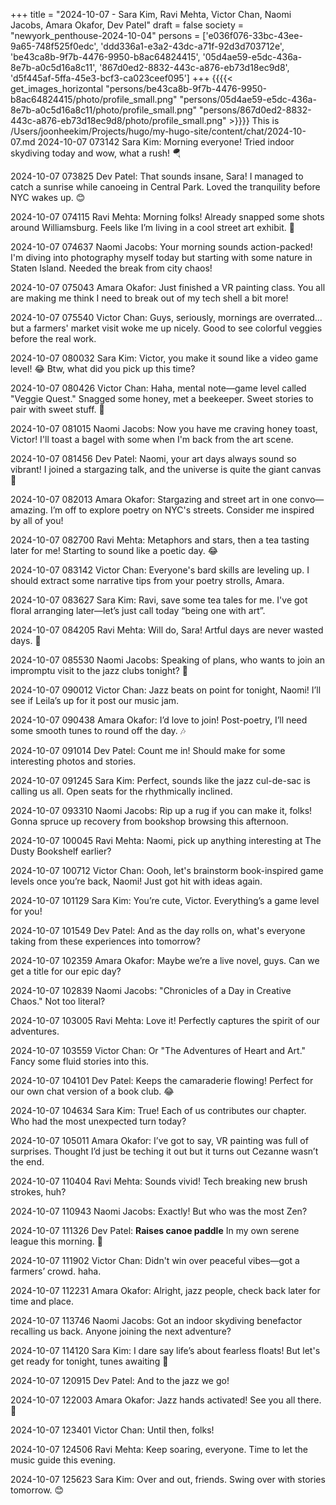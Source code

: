 +++
title = "2024-10-07 - Sara Kim, Ravi Mehta, Victor Chan, Naomi Jacobs, Amara Okafor, Dev Patel"
draft = false
society = "newyork_penthouse-2024-10-04"
persons = ['e036f076-33bc-43ee-9a65-748f525f0edc', 'ddd336a1-e3a2-43dc-a71f-92d3d703712e', 'be43ca8b-9f7b-4476-9950-b8ac64824415', '05d4ae59-e5dc-436a-8e7b-a0c5d16a8c11', '867d0ed2-8832-443c-a876-eb73d18ec9d8', 'd5f445af-5ffa-45e3-bcf3-ca023ceef095']
+++
{{{{< get_images_horizontal "persons/be43ca8b-9f7b-4476-9950-b8ac64824415/photo/profile_small.png" "persons/05d4ae59-e5dc-436a-8e7b-a0c5d16a8c11/photo/profile_small.png" "persons/867d0ed2-8832-443c-a876-eb73d18ec9d8/photo/profile_small.png" >}}}}
This is /Users/joonheekim/Projects/hugo/my-hugo-site/content/chat/2024-10-07.md
2024-10-07 073142 Sara Kim: Morning everyone! Tried indoor skydiving today and wow, what a rush! 🪂

2024-10-07 073825 Dev Patel: That sounds insane, Sara! I managed to catch a sunrise while canoeing in Central Park. Loved the tranquility before NYC wakes up. 😊

2024-10-07 074115 Ravi Mehta: Morning folks! Already snapped some shots around Williamsburg. Feels like I’m living in a cool street art exhibit. 📸

2024-10-07 074637 Naomi Jacobs: Your morning sounds action-packed! I'm diving into photography myself today but starting with some nature in Staten Island. Needed the break from city chaos!

2024-10-07 075043 Amara Okafor: Just finished a VR painting class. You all are making me think I need to break out of my tech shell a bit more!

2024-10-07 075540 Victor Chan: Guys, seriously, mornings are overrated... but a farmers' market visit woke me up nicely. Good to see colorful veggies before the real work.

2024-10-07 080032 Sara Kim: Victor, you make it sound like a video game level! 😂 Btw, what did you pick up this time?

2024-10-07 080426 Victor Chan: Haha, mental note—game level called "Veggie Quest." Snagged some honey, met a beekeeper. Sweet stories to pair with sweet stuff. 🍯

2024-10-07 081015 Naomi Jacobs: Now you have me craving honey toast, Victor! I'll toast a bagel with some when I'm back from the art scene.

2024-10-07 081456 Dev Patel: Naomi, your art days always sound so vibrant! I joined a stargazing talk, and the universe is quite the giant canvas 🌌

2024-10-07 082013 Amara Okafor: Stargazing and street art in one convo—amazing. I’m off to explore poetry on NYC's streets. Consider me inspired by all of you!

2024-10-07 082700 Ravi Mehta: Metaphors and stars, then a tea tasting later for me! Starting to sound like a poetic day. 😂

2024-10-07 083142 Victor Chan: Everyone's bard skills are leveling up. I should extract some narrative tips from your poetry strolls, Amara.

2024-10-07 083627 Sara Kim: Ravi, save some tea tales for me. I've got floral arranging later—let’s just call today “being one with art”. 

2024-10-07 084205 Ravi Mehta: Will do, Sara! Artful days are never wasted days. 🌿

2024-10-07 085530 Naomi Jacobs: Speaking of plans, who wants to join an impromptu visit to the jazz clubs tonight? 🎷

2024-10-07 090012 Victor Chan: Jazz beats on point for tonight, Naomi! I’ll see if Leila’s up for it post our music jam.

2024-10-07 090438 Amara Okafor: I’d love to join! Post-poetry, I’ll need some smooth tunes to round off the day. 🎶

2024-10-07 091014 Dev Patel: Count me in! Should make for some interesting photos and stories.

2024-10-07 091245 Sara Kim: Perfect, sounds like the jazz cul-de-sac is calling us all. Open seats for the rhythmically inclined. 

2024-10-07 093310 Naomi Jacobs: Rip up a rug if you can make it, folks! Gonna spruce up recovery from bookshop browsing this afternoon.

2024-10-07 100045 Ravi Mehta: Naomi, pick up anything interesting at The Dusty Bookshelf earlier?

2024-10-07 100712 Victor Chan: Oooh, let's brainstorm book-inspired game levels once you’re back, Naomi! Just got hit with ideas again.

2024-10-07 101129 Sara Kim: You’re cute, Victor. Everything’s a game level for you!

2024-10-07 101549 Dev Patel: And as the day rolls on, what's everyone taking from these experiences into tomorrow?

2024-10-07 102359 Amara Okafor: Maybe we’re a live novel, guys. Can we get a title for our epic day?

2024-10-07 102839 Naomi Jacobs: "Chronicles of a Day in Creative Chaos." Not too literal?

2024-10-07 103005 Ravi Mehta: Love it! Perfectly captures the spirit of our adventures. 

2024-10-07 103559 Victor Chan: Or "The Adventures of Heart and Art." Fancy some fluid stories into this.

2024-10-07 104101 Dev Patel: Keeps the camaraderie flowing! Perfect for our own chat version of a book club. 😂

2024-10-07 104634 Sara Kim: True! Each of us contributes our chapter. Who had the most unexpected turn today?

2024-10-07 105011 Amara Okafor: I’ve got to say, VR painting was full of surprises. Thought I’d just be teching it out but it turns out Cezanne wasn’t the end. 

2024-10-07 110404 Ravi Mehta: Sounds vivid! Tech breaking new brush strokes, huh? 

2024-10-07 110943 Naomi Jacobs: Exactly! But who was the most Zen? 

2024-10-07 111326 Dev Patel: **Raises canoe paddle** In my own serene league this morning. 🙂

2024-10-07 111902 Victor Chan: Didn't win over peaceful vibes—got a farmers’ crowd. haha.

2024-10-07 112231 Amara Okafor: Alright, jazz people, check back later for time and place.

2024-10-07 113746 Naomi Jacobs: Got an indoor skydiving benefactor recalling us back. Anyone joining the next adventure?

2024-10-07 114120 Sara Kim: I dare say life’s about fearless floats! But let's get ready for tonight, tunes awaiting 🎵 

2024-10-07 120915 Dev Patel: And to the jazz we go!

2024-10-07 122003 Amara Okafor: Jazz hands activated! See you all there. 👐

2024-10-07 123401 Victor Chan: Until then, folks!

2024-10-07 124506 Ravi Mehta: Keep soaring, everyone. Time to let the music guide this evening. 

2024-10-07 125623 Sara Kim: Over and out, friends. Swing over with stories tomorrow. 😊
